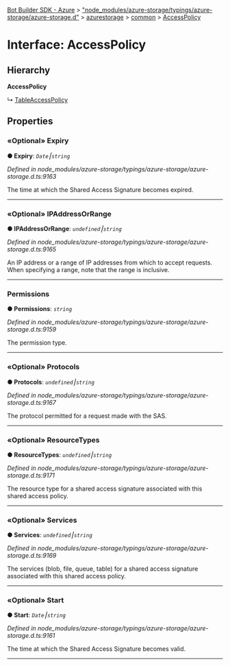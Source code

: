 [Bot Builder SDK - Azure](../README.md) > ["node_modules/azure-storage/typings/azure-storage/azure-storage.d"](../modules/_node_modules_azure_storage_typings_azure_storage_azure_storage_d_.md) > [azurestorage](../modules/_node_modules_azure_storage_typings_azure_storage_azure_storage_d_.azurestorage.md) > [common](../modules/_node_modules_azure_storage_typings_azure_storage_azure_storage_d_.azurestorage.common.md) > [AccessPolicy](../interfaces/_node_modules_azure_storage_typings_azure_storage_azure_storage_d_.azurestorage.common.accesspolicy.md)



# Interface: AccessPolicy

## Hierarchy

**AccessPolicy**

↳  [TableAccessPolicy](_node_modules_azure_storage_typings_azure_storage_azure_storage_d_.azurestorage.services.table.tableservice.tableaccesspolicy.md)









## Properties
<a id="expiry"></a>

### «Optional» Expiry

**●  Expiry**:  *`Date`⎮`string`* 

*Defined in node_modules/azure-storage/typings/azure-storage/azure-storage.d.ts:9163*



The time at which the Shared Access Signature becomes expired.




___

<a id="ipaddressorrange"></a>

### «Optional» IPAddressOrRange

**●  IPAddressOrRange**:  *`undefined`⎮`string`* 

*Defined in node_modules/azure-storage/typings/azure-storage/azure-storage.d.ts:9165*



An IP address or a range of IP addresses from which to accept requests. When specifying a range, note that the range is inclusive.




___

<a id="permissions"></a>

###  Permissions

**●  Permissions**:  *`string`* 

*Defined in node_modules/azure-storage/typings/azure-storage/azure-storage.d.ts:9159*



The permission type.




___

<a id="protocols"></a>

### «Optional» Protocols

**●  Protocols**:  *`undefined`⎮`string`* 

*Defined in node_modules/azure-storage/typings/azure-storage/azure-storage.d.ts:9167*



The protocol permitted for a request made with the SAS.




___

<a id="resourcetypes"></a>

### «Optional» ResourceTypes

**●  ResourceTypes**:  *`undefined`⎮`string`* 

*Defined in node_modules/azure-storage/typings/azure-storage/azure-storage.d.ts:9171*



The resource type for a shared access signature associated with this shared access policy.




___

<a id="services"></a>

### «Optional» Services

**●  Services**:  *`undefined`⎮`string`* 

*Defined in node_modules/azure-storage/typings/azure-storage/azure-storage.d.ts:9169*



The services (blob, file, queue, table) for a shared access signature associated with this shared access policy.




___

<a id="start"></a>

### «Optional» Start

**●  Start**:  *`Date`⎮`string`* 

*Defined in node_modules/azure-storage/typings/azure-storage/azure-storage.d.ts:9161*



The time at which the Shared Access Signature becomes valid.




___


